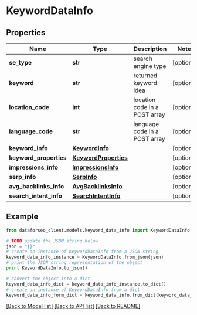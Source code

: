 # KeywordDataInfo


## Properties

Name | Type | Description | Notes
------------ | ------------- | ------------- | -------------
**se_type** | **str** | search engine type | [optional] 
**keyword** | **str** | returned keyword idea | [optional] 
**location_code** | **int** | location code in a POST array | [optional] 
**language_code** | **str** | language code in a POST array | [optional] 
**keyword_info** | [**KeywordInfo**](KeywordInfo.md) |  | [optional] 
**keyword_properties** | [**KeywordProperties**](KeywordProperties.md) |  | [optional] 
**impressions_info** | [**ImpressionsInfo**](ImpressionsInfo.md) |  | [optional] 
**serp_info** | [**SerpInfo**](SerpInfo.md) |  | [optional] 
**avg_backlinks_info** | [**AvgBacklinksInfo**](AvgBacklinksInfo.md) |  | [optional] 
**search_intent_info** | [**SearchIntentInfo**](SearchIntentInfo.md) |  | [optional] 

## Example

```python
from dataforseo_client.models.keyword_data_info import KeywordDataInfo

# TODO update the JSON string below
json = "{}"
# create an instance of KeywordDataInfo from a JSON string
keyword_data_info_instance = KeywordDataInfo.from_json(json)
# print the JSON string representation of the object
print KeywordDataInfo.to_json()

# convert the object into a dict
keyword_data_info_dict = keyword_data_info_instance.to_dict()
# create an instance of KeywordDataInfo from a dict
keyword_data_info_form_dict = keyword_data_info.from_dict(keyword_data_info_dict)
```
[[Back to Model list]](../README.md#documentation-for-models) [[Back to API list]](../README.md#documentation-for-api-endpoints) [[Back to README]](../README.md)


